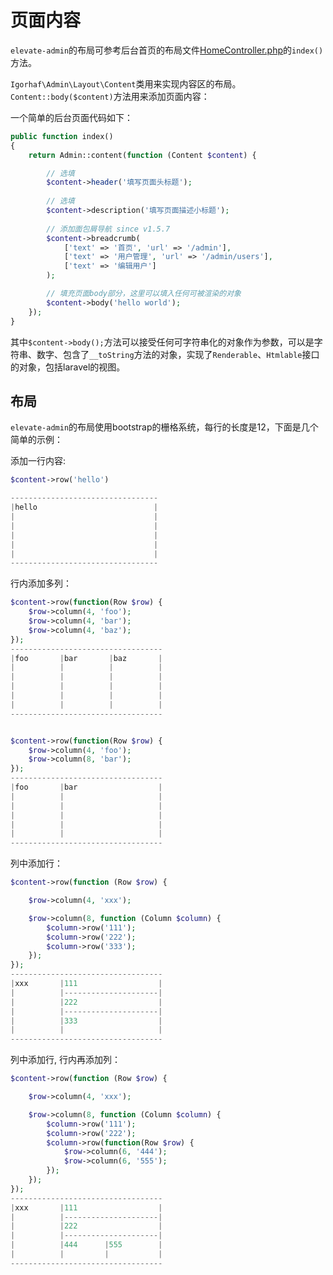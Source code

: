 # 页面内容

`elevate-admin`的布局可参考后台首页的布局文件[HomeController.php](https://github.com/z-song/elevate-admin/blob/master/src/Console/stubs/HomeController.stub)的`index()`方法。

`Igorhaf\Admin\Layout\Content`类用来实现内容区的布局。`Content::body($content)`方法用来添加页面内容：

一个简单的后台页面代码如下：

```php
public function index()
{
    return Admin::content(function (Content $content) {

        // 选填
        $content->header('填写页面头标题');
        
        // 选填
        $content->description('填写页面描述小标题');
        
        // 添加面包屑导航 since v1.5.7
        $content->breadcrumb(
            ['text' => '首页', 'url' => '/admin'],
            ['text' => '用户管理', 'url' => '/admin/users'],
            ['text' => '编辑用户']
        );

        // 填充页面body部分，这里可以填入任何可被渲染的对象
        $content->body('hello world');
    });
}

```

其中`$content->body();`方法可以接受任何可字符串化的对象作为参数，可以是字符串、数字、包含了`__toString`方法的对象，实现了`Renderable`、`Htmlable`接口的对象，包括laravel的视图。


## 布局

`elevate-admin`的布局使用bootstrap的栅格系统，每行的长度是12，下面是几个简单的示例：

添加一行内容:

```php
$content->row('hello')

---------------------------------
|hello                          |
|                               |
|                               |
|                               |
|                               |
|                               |
---------------------------------

```

行内添加多列：

```php
$content->row(function(Row $row) {
    $row->column(4, 'foo');
    $row->column(4, 'bar');
    $row->column(4, 'baz');
});
----------------------------------
|foo       |bar       |baz       |
|          |          |          |
|          |          |          |
|          |          |          |
|          |          |          |
|          |          |          |
----------------------------------


$content->row(function(Row $row) {
    $row->column(4, 'foo');
    $row->column(8, 'bar');
});
----------------------------------
|foo       |bar                  |
|          |                     |
|          |                     |
|          |                     |
|          |                     |
|          |                     |
----------------------------------

```

列中添加行：

```php
$content->row(function (Row $row) {

    $row->column(4, 'xxx');

    $row->column(8, function (Column $column) {
        $column->row('111');
        $column->row('222');
        $column->row('333');
    });
});
----------------------------------
|xxx       |111                  |
|          |---------------------|
|          |222                  |
|          |---------------------|
|          |333                  |
|          |                     |
----------------------------------


```


列中添加行, 行内再添加列：

```php
$content->row(function (Row $row) {

    $row->column(4, 'xxx');

    $row->column(8, function (Column $column) {
        $column->row('111');
        $column->row('222');
        $column->row(function(Row $row) {
            $row->column(6, '444');
            $row->column(6, '555');
        });
    });
});
----------------------------------
|xxx       |111                  |
|          |---------------------|
|          |222                  |
|          |---------------------|
|          |444      |555        |
|          |         |           |
----------------------------------
```


